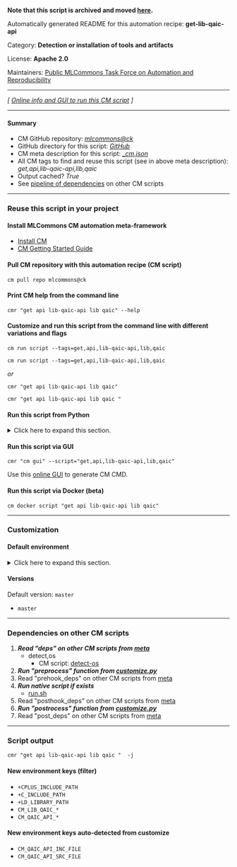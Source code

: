 **Note that this script is archived and moved [here](https://github.com/mlcommons/cm4mlops/tree/main/script/get-lib-qaic-api).**



Automatically generated README for this automation recipe: **get-lib-qaic-api**

Category: **Detection or installation of tools and artifacts**

License: **Apache 2.0**

Maintainers: [Public MLCommons Task Force on Automation and Reproducibility](https://github.com/mlcommons/ck/blob/master/docs/taskforce.md)

---
*[ [Online info and GUI to run this CM script](https://access.cknowledge.org/playground/?action=scripts&name=get-lib-qaic-api,1e253ae184e44f23) ]*

---
#### Summary

* CM GitHub repository: *[mlcommons@ck](https://github.com/mlcommons/ck/tree/dev/cm-mlops)*
* GitHub directory for this script: *[GitHub](https://github.com/mlcommons/ck/tree/dev/cm-mlops/script/get-lib-qaic-api)*
* CM meta description for this script: *[_cm.json](_cm.json)*
* All CM tags to find and reuse this script (see in above meta description): *get,api,lib-qaic-api,lib,qaic*
* Output cached? *True*
* See [pipeline of dependencies](#dependencies-on-other-cm-scripts) on other CM scripts


---
### Reuse this script in your project

#### Install MLCommons CM automation meta-framework

* [Install CM](https://access.cknowledge.org/playground/?action=install)
* [CM Getting Started Guide](https://github.com/mlcommons/ck/blob/master/docs/getting-started.md)

#### Pull CM repository with this automation recipe (CM script)

```cm pull repo mlcommons@ck```

#### Print CM help from the command line

````cmr "get api lib-qaic-api lib qaic" --help````

#### Customize and run this script from the command line with different variations and flags

`cm run script --tags=get,api,lib-qaic-api,lib,qaic`

`cm run script --tags=get,api,lib-qaic-api,lib,qaic `

*or*

`cmr "get api lib-qaic-api lib qaic"`

`cmr "get api lib-qaic-api lib qaic " `


#### Run this script from Python

<details>
<summary>Click here to expand this section.</summary>

```python

import cmind

r = cmind.access({'action':'run'
                  'automation':'script',
                  'tags':'get,api,lib-qaic-api,lib,qaic'
                  'out':'con',
                  ...
                  (other input keys for this script)
                  ...
                 })

if r['return']>0:
    print (r['error'])

```

</details>


#### Run this script via GUI

```cmr "cm gui" --script="get,api,lib-qaic-api,lib,qaic"```

Use this [online GUI](https://cKnowledge.org/cm-gui/?tags=get,api,lib-qaic-api,lib,qaic) to generate CM CMD.

#### Run this script via Docker (beta)

`cm docker script "get api lib-qaic-api lib qaic" `

___
### Customization

#### Default environment

<details>
<summary>Click here to expand this section.</summary>

These keys can be updated via `--env.KEY=VALUE` or `env` dictionary in `@input.json` or using script flags.


</details>

#### Versions
Default version: `master`

* `master`
___
### Dependencies on other CM scripts


  1. ***Read "deps" on other CM scripts from [meta](https://github.com/mlcommons/ck/tree/dev/cm-mlops/script/get-lib-qaic-api/_cm.json)***
     * detect,os
       - CM script: [detect-os](https://github.com/mlcommons/ck/tree/master/cm-mlops/script/detect-os)
  1. ***Run "preprocess" function from [customize.py](https://github.com/mlcommons/ck/tree/dev/cm-mlops/script/get-lib-qaic-api/customize.py)***
  1. Read "prehook_deps" on other CM scripts from [meta](https://github.com/mlcommons/ck/tree/dev/cm-mlops/script/get-lib-qaic-api/_cm.json)
  1. ***Run native script if exists***
     * [run.sh](https://github.com/mlcommons/ck/tree/dev/cm-mlops/script/get-lib-qaic-api/run.sh)
  1. Read "posthook_deps" on other CM scripts from [meta](https://github.com/mlcommons/ck/tree/dev/cm-mlops/script/get-lib-qaic-api/_cm.json)
  1. ***Run "postrocess" function from [customize.py](https://github.com/mlcommons/ck/tree/dev/cm-mlops/script/get-lib-qaic-api/customize.py)***
  1. Read "post_deps" on other CM scripts from [meta](https://github.com/mlcommons/ck/tree/dev/cm-mlops/script/get-lib-qaic-api/_cm.json)

___
### Script output
`cmr "get api lib-qaic-api lib qaic "  -j`
#### New environment keys (filter)

* `+CPLUS_INCLUDE_PATH`
* `+C_INCLUDE_PATH`
* `+LD_LIBRARY_PATH`
* `CM_LIB_QAIC_*`
* `CM_QAIC_API_*`
#### New environment keys auto-detected from customize

* `CM_QAIC_API_INC_FILE`
* `CM_QAIC_API_SRC_FILE`